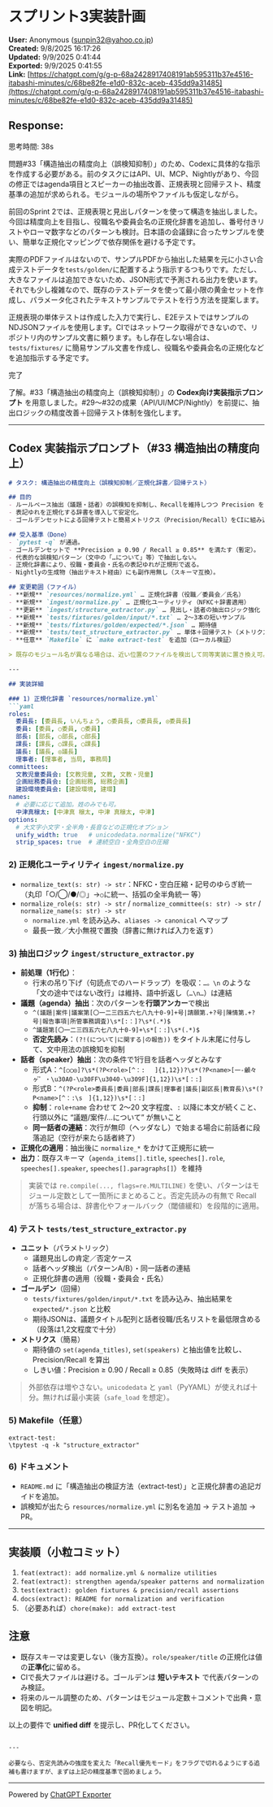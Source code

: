 # スプリント3実装計画

**User:** Anonymous (sunpin32@yahoo.co.jp)  
**Created:** 9/8/2025 16:17:26  
**Updated:** 9/9/2025 0:41:44  
**Exported:** 9/9/2025 0:41:55  
**Link:** [https://chatgpt.com/g/g-p-68a2428917408191ab595311b37e4516-itabashi-minutes/c/68be82fe-e1d0-832c-aceb-435dd9a31485](https://chatgpt.com/g/g-p-68a2428917408191ab595311b37e4516-itabashi-minutes/c/68be82fe-e1d0-832c-aceb-435dd9a31485)  

## Response:
思考時間: 38s

問題#33「構造抽出の精度向上（誤検知抑制）」のため、Codexに具体的な指示を作成する必要がある。前のタスクにはAPI、UI、MCP、Nightlyがあり、今回の修正ではagenda項目とスピーカーの抽出改善、正規表現と回帰テスト、精度基準の追加が求められる。モジュールの場所やファイルも仮定しながら。

前回のSprint 2では、正規表現と見出しパターンを使って構造を抽出しました。今回は精度向上を目指し、役職名や委員会名の正規化辞書を追加し、番号付きリストやローマ数字などのパターンも検討。日本語の会議録に合ったサンプルを使い、簡単な正規化マッピングで依存関係を避ける予定です。

実際のPDFファイルはないので、サンプルPDFから抽出した結果を元に小さい合成テストデータを`tests/golden/`に配置するよう指示するつもりです。ただし、大きなファイルは追加できないため、JSON形式で予測される出力を使います。それでも少し複雑なので、既存のテストデータを使って最小限の黄金セットを作成し、パラメータ化されたテキストサンプルでテストを行う方法を提案します。

正規表現の単体テストは作成した入力で実行し、E2EテストではサンプルのNDJSONファイルを使用します。CIではネットワーク取得ができないので、リポジトリ内のサンプル文書に頼ります。もし存在しない場合は、 `tests/fixtures/` に簡易サンプル文書を作成し、役職名や委員会名の正規化などを追加指示する予定です。

完了

了解。#33「構造抽出の精度向上（誤検知抑制）」の **Codex向け実装指示プロンプト** を用意しました。#29〜#32の成果（API/UI/MCP/Nightly）を前提に、抽出ロジックの精度改善＋回帰テスト体制を強化します。

* * *

Codex 実装指示プロンプト（#33 構造抽出の精度向上）
------------------------------

````markdown
# タスク: 構造抽出の精度向上（誤検知抑制／正規化辞書／回帰テスト）

## 目的
- ルールベース抽出（議題・話者）の誤検知を抑制し、Recallを維持しつつ Precision を引き上げる。
- 表記ゆれを正規化する辞書を導入して安定化。
- ゴールデンセットによる回帰テストと簡易メトリクス（Precision/Recall）をCIに組み込む。

## 受入基準（Done）
- `pytest -q` が通過。
- ゴールデンセットで **Precision ≥ 0.90 / Recall ≥ 0.85** を満たす（暫定）。
- 代表的な誤検知パターン（文中の「…について」等）で抽出しない。
- 正規化辞書により、役職・委員会・氏名の表記ゆれが正規形で返る。
- Nightlyの生成物（抽出テキスト経由）にも副作用無し（スキーマ互換）。

## 変更範囲（ファイル）
- **新規** `resources/normalize.yml` … 正規化辞書（役職／委員会／氏名）
- **新規** `ingest/normalize.py` … 正規化ユーティリティ（NFKC＋辞書適用）
- **更新** `ingest/structure_extractor.py` … 見出し・話者の抽出ロジック強化
- **新規** `tests/fixtures/golden/input/*.txt` … 2〜3本の短いサンプル
- **新規** `tests/fixtures/golden/expected/*.json` … 期待値
- **新規** `tests/test_structure_extractor.py` … 単体＋回帰テスト（メトリクス算出）
- **任意** `Makefile` に `make extract-test` を追加（ローカル検証）

> 既存のモジュール名が異なる場合は、近い位置のファイルを検出して同等実装に置き換え可。

---

## 実装詳細

### 1) 正規化辞書 `resources/normalize.yml`
```yaml
roles:
  委員長: [委員長, いんちょう, ○委員長, ◯委員長, ◎委員長]
  委員: [委員, ○委員, ◯委員]
  部長: [部長, ○部長, ◯部長]
  課長: [課長, ○課長, ◯課長]
  議長: [議長, ◎議長]
  理事者: [理事者, 当局, 事務局]
committees:
  文教児童委員会: [文教児童, 文教, 文教・児童]
  企画総務委員会: [企画総務, 総務企画]
  建設環境委員会: [建設環境, 建環]
names:
  # 必要に応じて追加。姓のみでも可。
  中津真穣太: [中津真 穣太, 中津 真穣太, 中津]
options:
  # 大文字小文字・全半角・長音などの正規化オプション
  unify_width: true   # unicodedata.normalize("NFKC")
  strip_spaces: true  # 連続空白・全角空白の圧縮
````

### 2) 正規化ユーティリティ `ingest/normalize.py`

*   `normalize_text(s: str) -> str`：NFKC・空白圧縮・記号のゆらぎ統一（丸印「○/◯/●/◎」→`○`に統一、括弧の全半角統一 等）
*   `normalize_role(s: str) -> str` / `normalize_committee(s: str) -> str` / `normalize_name(s: str) -> str`
    *   `normalize.yml` を読み込み、`aliases -> canonical` へマップ
    *   最長一致／大小無視で置換（辞書に無ければ入力を返す）

### 3) 抽出ロジック `ingest/structure_extractor.py`

*   **前処理（1行化）**：
    *   行末の吊り下げ（句読点でのハードラップ）を吸収：`…。\n` のような「文の途中ではない改行」は維持、語中折返し（`…\n…`）は連結
*   **議題（agenda）抽出**：次のパターンを**行頭アンカー**で検出
    *   `^(議題|案件|議案第[〇一二三四五六七八九十0-9]+号|請願第.+?号|陳情第.+?号|報告事項|所管事務調査)\s*[:：]?\s*(.*)$`
    *   `^議題第[〇一二三四五六七八九十0-9]+\s*[：:]\s*(.*)$`
    *   **否定先読み**：`(?!(について|に関する|の報告))` をタイトル末尾に付与して、文中用法の誤検知を抑制
*   **話者（speaker）抽出**：次の条件で1行目を話者ヘッダとみなす
    *   形式A：`^[○◯◎]?\s*(?P<role>[^：:　 ]{1,12})?\s*(?P<name>[一-龥々ヶ゙゜・\u30A0-\u30FF\u3040-\u309F]{1,12})\s*[：:]`
    *   形式B：`^(?P<role>委員長|委員|部長|課長|理事者|議長|副区長|教育長)\s*(?P<name>[^：:\s　]{1,12})\s*[：:]`
    *   **抑制**：`role+name` 合わせて 2〜20 文字程度、`:` 以降に本文が続くこと、行頭以外に “議題/案件/…について” が無いこと
    *   **同一話者の連結**：次行が無印（ヘッダなし）で始まる場合に前話者に段落追記（空行が来たら話者終了）
*   **正規化の適用**：抽出後に `normalize_*` をかけて正規形に統一
*   **出力**：既存スキーマ（`agenda_items[].title`, `speeches[].role`, `speeches[].speaker`, `speeches[].paragraphs[]`）を維持

> 実装では `re.compile(..., flags=re.MULTILINE)` を使い、パターンはモジュール定数として一箇所にまとめること。否定先読みの有無で Recall が落ちる場合は、辞書化やフォールバック（閾値緩和）を段階的に適用。

### 4) テスト `tests/test_structure_extractor.py`

*   **ユニット**（パラメトリック）
    *   議題見出しの肯定／否定ケース
    *   話者ヘッダ検出（パターンA/B）・同一話者の連結
    *   正規化辞書の適用（役職・委員会・氏名）
*   **ゴールデン**（回帰）
    *   `tests/fixtures/golden/input/*.txt` を読み込み、抽出結果を `expected/*.json` と比較
    *   期待JSONは、議題タイトル配列と話者役職/氏名リストを最低限含める（段落は1,2文程度で十分）
*   **メトリクス**（簡易）
    *   期待値の `set(agenda_titles)`, `set(speakers)` と抽出値を比較し、Precision/Recall を算出
    *   しきい値：Precision ≥ 0.90 / Recall ≥ 0.85（失敗時は diff を表示）

> 外部依存は増やさない。`unicodedata` と `yaml`（PyYAML）が使えれば十分。無ければ最小実装（`safe_load` を想定）。

### 5) Makefile（任意）

```make
extract-test:
\tpytest -q -k "structure_extractor"
```

### 6) ドキュメント

*   `README.md` に「構造抽出の検証方法（extract-test）」と正規化辞書の追記ガイドを追加。
*   誤検知が出たら `resources/normalize.yml` に別名を追加 → テスト追加 → PR。

* * *

実装順（小粒コミット）
-----------

1.  `feat(extract): add normalize.yml & normalize utilities`
2.  `feat(extract): strengthen agenda/speaker patterns and normalization`
3.  `test(extract): golden fixtures & precision/recall assertions`
4.  `docs(extract): README for normalization and verification`
5.  （必要あれば）`chore(make): add extract-test`

注意
--

*   既存スキーマは変更しない（後方互換）。`role/speaker/title` の正規化は値の**正準化**に留める。
*   CIで長大ファイルは避ける。ゴールデンは **短いテキスト** で代表パターンのみ検証。
*   将来のルール調整のため、パターンはモジュール定数＋コメントで出典・意図を明記。

以上の要件で **unified diff** を提示し、PR化してください。

```

---

必要なら、否定先読みの強度を変えた「Recall優先モード」をフラグで切れるようにする追補も書けますが、まずは上記の精度基準で固めましょう。
```



---
Powered by [ChatGPT Exporter](https://www.chatgptexporter.com)